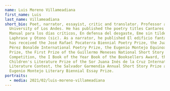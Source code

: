 ```yaml
---
name: Luis Moreno Villameadiana
first_name: Luis
last_name: Villameadiana
short_bio: Poet, narrator, essayist, critic and translator. Professor at the
  University of Los Andes. He has published the poetry titles Cantares digestos,
  Manual para los días críticos, En defensa del desgaste, Eme sin tilde,
  Laphrase y Otono (sic). As a narrator, he published El edificio fantasma. He
  has received the José Rafael Pocaterra Biennial Poetry Prize, the Juan Antonio
  Pérez Bonalde International Poetry Prize, the Eugenio Montejo Equinox Poetry
  Prize, the First Prize of the Guillermo Meneses National Short Story
  Competition, the I Book of the Year Book of the Booksellers Award, the
  Children's Literature Prize of the Sor Juana Inés de la Cruz International
  Literature Contest, the Salvador Garmendia Annual Short Story Prize and the
  Eugenio Montejo Literary Biennial Essay Prize.
portraits:
  - media: 2021/02/luis-moreno-villameadiana
---
```

